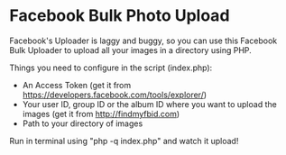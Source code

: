 # Facebook Bulk Photo Upload

Facebook's Uploader is laggy and buggy, so you can use this Facebook Bulk Uploader to upload all your images in a directory using PHP.


Things you need to configure in the script (index.php):

- An Access Token (get it from https://developers.facebook.com/tools/explorer/)
- Your user ID, group ID or the album ID where you want to upload the images (get it from http://findmyfbid.com)
- Path to your directory of images


Run in terminal using "php -q index.php" and watch it upload!
